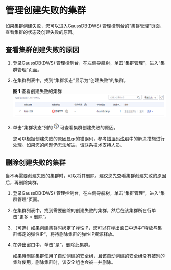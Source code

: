 # 管理创建失败的集群<a name="dws_01_0073"></a>

如果集群创建失败，您可以进入GaussDB\(DWS\) 管理控制台的“集群管理“页面，查看集群的状态及创建失败的原因。

## 查看集群创建失败的原因<a name="section39994919104021"></a>

1.  登录GaussDB\(DWS\) 管理控制台，在左侧导航树，单击“集群管理“，进入“集群管理“页面。
2.  在集群列表中，找到“集群状态”显示为“创建失败”的集群。

    **图 1**  查看创建失败的集群<a name="fig9877132717393"></a>  
    ![](figures/查看创建失败的集群.png "查看创建失败的集群")

3.  单击“集群状态“列的![](figures/icon_dws_create_fail.png)可查看集群创建失败的原因。

    您可以根据创建失败的原因显示的错误码，参考[错误码说明](错误码参考.md#section372646321946)中的解决措施进行处理。如果您的问题仍无法解决，请联系技术支持人员。


## 删除创建失败的集群<a name="section30523241103312"></a>

当不再需要创建失败的集群时，可以将其删除。建议您先查看集群创建失败的原因后，再删除集群。

1.  登录GaussDB\(DWS\) 管理控制台，在左侧导航树，单击“集群管理“，进入“集群管理“页面。
2.  在集群列表中，找到需要删除的创建失败的集群，然后在该集群所在行单击“更多 \> 删除“。
3.  （可选）如果创建集群时绑定了弹性IP，您可以在弹出窗口中选中“释放与集群绑定的弹性IP“，将待删除集群的弹性IP资源释放。
4.  在弹出窗口中，单击“是“，删除此集群。

    如果待删除集群使用了自动创建的安全组，且该自动创建的安全组没有被别的集群使用，删除集群时，该安全组也会被一并删除。


